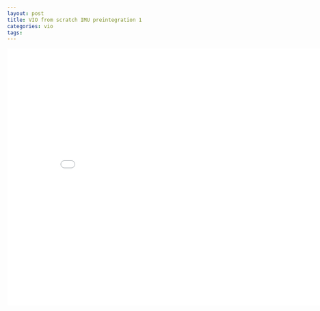 ```yaml
---
layout: post
title: VIO from scratch IMU preintegration 1
categories: vio 
tags:
---
```


<center><embed src="/pdfs/posts/VIO from scratch 3-2.pdf" width="850" height="600"></center>
